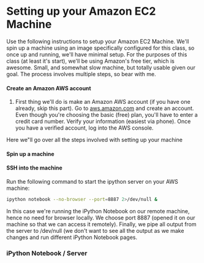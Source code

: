 # Setting up your Amazon EC2 Machine

Use the following instructions to setup your Amazon EC2 Machine. We'll spin up a machine using an image specifically configured for this class, so once up and running, we'll have minimal setup. For the purposes of this class (at least it's start), we'll be using Amazon's free tier, which is awesome. Small, and somewhat slow machine, but totally usable given our goal. The process involves multiple steps, so bear with me.

#### Create an Amazon AWS account

1. First thing we'll do is make an Amazon AWS account (if you have one already, skip this part). Go to [aws.amazon.com] and create an account. Even though you're choosing the basic (free) plan, you'll have to enter a credit card number. Verify your information (easiest via phone). Once you have a verified account, log into the AWS console.

Here we"ll go over all the steps involved with setting up your machine





#### Spin up a machine



#### SSH into the machine




Run the following command to start the ipython server on your AWS machine:
```sh
ipython notebook --no-browser --port=8887 2>/dev/null &
```

In this case we're running the iPython Notebook on our remote machine, hence no need for browser locally. We choose port 8887 (opened it on our machine so that we can access it remotely). Finally, we pipe all output from the server to /dev/null (we don't want to see all the output as we make changes and run different iPython Notebook pages.




### iPython Notebook / Server





[aws.amazon.com]:http://aws.amazon.com
